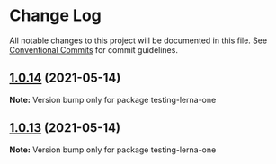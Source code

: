 # Change Log

All notable changes to this project will be documented in this file.
See [Conventional Commits](https://conventionalcommits.org) for commit guidelines.

## [1.0.14](https://github.com/DavidWells/mono-repo-test/compare/testing-lerna-one@1.0.4...testing-lerna-one@1.0.14) (2021-05-14)

**Note:** Version bump only for package testing-lerna-one





## [1.0.13](https://github.com/DavidWells/mono-repo-test/compare/testing-lerna-one@1.0.4...testing-lerna-one@1.0.13) (2021-05-14)

**Note:** Version bump only for package testing-lerna-one
